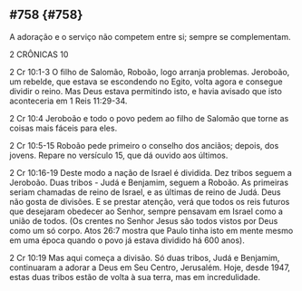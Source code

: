 ## #758 {#758}

A adoração e o serviço não competem entre si; sempre se complementam.

2 CRÔNICAS 10

2 Cr 10:1-3 O filho de Salomão, Roboão, logo arranja problemas. Jeroboão, um rebelde, que estava se escondendo no Egito, volta agora e consegue dividir o reino. Mas Deus estava permitindo isto, e havia avisado que isto aconteceria em 1 Reis 11:29-34.

2 Cr 10:4 Jeroboão e todo o povo pedem ao filho de Salomão que torne as coisas mais fáceis para eles.

2 Cr 10:5-15 Roboão pede primeiro o conselho dos anciãos; depois, dos jovens. Repare no versículo 15, que dá ouvido aos últimos.

2 Cr 10:16-19 Deste modo a nação de Israel é dividida. Dez tribos seguem a Jeroboão. Duas tribos - Judá e Benjamim, seguem a Roboão. As primeiras seriam chamadas de reino de Israel, e as últimas de reino de Judá. Deus não gosta de divisões. E se prestar atenção, verá que todos os reis futuros que desejaram obedecer ao Senhor, sempre pensavam em Israel como a união de todos. (Os crentes no Senhor Jesus são todos vistos por Deus como um só corpo. Atos 26:7 mostra que Paulo tinha isto em mente mesmo em uma época quando o povo já estava dividido há 600 anos).

2 Cr 10:19 Mas aqui começa a divisão. Só duas tribos, Judá e Benjamim, continuaram a adorar a Deus em Seu Centro, Jerusalém. Hoje, desde 1947, estas duas tribos estão de volta à sua terra, mas em incredulidade.